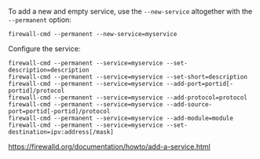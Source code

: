 To add a new and empty service, use the `--new-service` altogether with the `--permanent` option:
```
firewall-cmd --permanent --new-service=myservice
```
Configure the service:
```
firewall-cmd --permanent --service=myservice --set-description=description
firewall-cmd --permanent --service=myservice --set-short=description
firewall-cmd --permanent --service=myservice --add-port=portid[-portid]/protocol
firewall-cmd --permanent --service=myservice --add-protocol=protocol
firewall-cmd --permanent --service=myservice --add-source-port=portid[-portid]/protocol
firewall-cmd --permanent --service=myservice --add-module=module
firewall-cmd --permanent --service=myservice --set-destination=ipv:address[/mask]
```


https://firewalld.org/documentation/howto/add-a-service.html